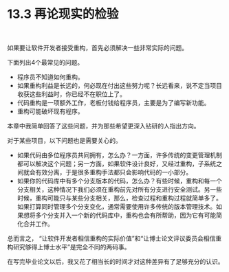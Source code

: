 # 13.3 再论现实的检验

<br>

如果要让软件开发者接受重构，首先必须解决一些非常实际的问题。

下面列出4个最常见的问题。

- 程序员不知道如何重构。
- 如果重构利益是长远的，何必现在付出这些努力呢？长远看来，说不定当项目收获这些利益时，你已经不在职位上了。
- 代码重构是一项额外工作，老板付钱给程序员，主要是为了编写新功能。
- 重构可能破坏现有程序。

本章中我简单回答了这些问题，并为那些希望更深入钻研的人指出方向。

对于某些项目，以下问题也是需要关心的。

- 如果代码由多位程序员共同拥有，怎么办？一方面，许多传统的变更管理机制都可以解决这个问题；另一方面，如果软件设计良好，又经过重构，子系统之间就会有效分离，于是很多重构手法都只会影响代码的一小部分。
- 如果你的代码库中有多个分支版本的代码，怎么办？有些时候，重构和每一个分支相关，这种情况下我们必须在重构前先对所有分支进行安全测试。另一些时候，重构可能只与某些分支相关，那么，检查过程和重构过程就简单多了。如果打算同时管理多个分支变化，通常需要使用许多传统的版本管理技术。如果想将多个分支并入一个新的代码库中，重构也会有所帮助，因为它有可能简化合并工作。

总而言之， “让软件开发者相信重构的实际价值”和“让博士论文评议委员会相信重构研究够得上博士水平”是完全不同的两码事。

在写完毕业论文以后，我又花了相当长的时间才对这种差异有了足够充分的认识。

<br>

